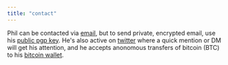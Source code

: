 ```yaml
---
title: "contact"
---
```


Phil can be contacted via [email](mailto:phil@philcryer.com), but to send private, encrypted email, use his [public pgp key](https://keybase.io/fak3r/key.asc). He's also active on [twitter](https://twitter.com/fak3r/) where a quick mention or DM will get his attention, and he accepts anonomous transfers of bitcoin (BTC) to his [bitcoin wallet](https://blockchain.info/address/1AubVQPJ41SFThtKMHV7p7rYYRqGFQGPAu).
